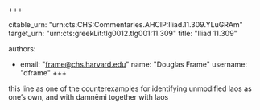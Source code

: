 +++


citable_urn: "urn:cts:CHS:Commentaries.AHCIP:Iliad.11.309.YLuGRAm"
target_urn: "urn:cts:greekLit:tlg0012.tlg001:11.309"
title: "Iliad 11.309"

authors:
- email: "frame@chs.harvard.edu"
  name: "Douglas Frame"
  username: "dframe"
+++

<p>this line as one of the counterexamples for identifying unmodified laos as one’s own, and with damnēmi together with laos</p>